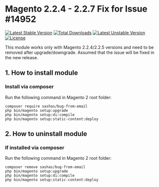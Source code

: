 # Magento 2.2.4 - 2.2.7 Fix for Issue #14952
[![Latest Stable Version](https://poser.pugx.org/sashas/bug-from-email/v/stable)](https://packagist.org/packages/sashas/bug-from-email)
[![Total Downloads](https://poser.pugx.org/sashas/bug-from-email/downloads)](https://packagist.org/packages/sashas/bug-from-email)
[![Latest Unstable Version](https://poser.pugx.org/sashas/bug-from-email/v/unstable)](https://packagist.org/packages/sashas/bug-from-email)
[![License](https://poser.pugx.org/sashas/bug-from-email/license)](https://packagist.org/packages/sashas/bug-from-email)

This module works only with Magento 2.2.4/2.2.5 versions and need to be removed after upgrade/downgrade. Assumed that the issue will be fixed in the new release. 

## 1. How to install module

### Install via composer

Run the following command in Magento 2 root folder:

```
composer require sashas/bug-from-email
php bin/magento setup:upgrade
php bin/magento setup:di:compile
php bin/magento setup:static-content:deploy
```

## 2. How to uninstall module

### If installed via composer

Run the following command in Magento 2 root folder:

```
composer remove sashas/bug-from-email
php bin/magento setup:upgrade
php bin/magento setup:di:compile
php bin/magento setup:static-content:deploy
```
